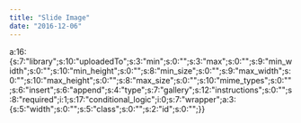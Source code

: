 ```yaml
---
title: "Slide Image"
date: "2016-12-06"
---
```


a:16:{s:7:"library";s:10:"uploadedTo";s:3:"min";s:0:"";s:3:"max";s:0:"";s:9:"min\_width";s:0:"";s:10:"min\_height";s:0:"";s:8:"min\_size";s:0:"";s:9:"max\_width";s:0:"";s:10:"max\_height";s:0:"";s:8:"max\_size";s:0:"";s:10:"mime\_types";s:0:"";s:6:"insert";s:6:"append";s:4:"type";s:7:"gallery";s:12:"instructions";s:0:"";s:8:"required";i:1;s:17:"conditional\_logic";i:0;s:7:"wrapper";a:3:{s:5:"width";s:0:"";s:5:"class";s:0:"";s:2:"id";s:0:"";}}
